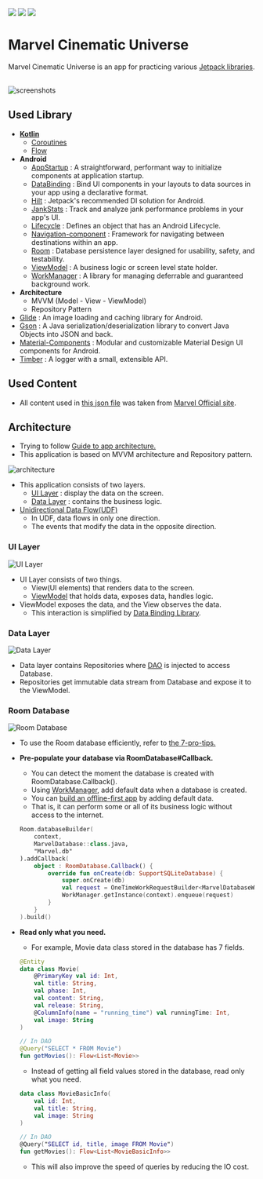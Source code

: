 <div>
<img src="https://img.shields.io/badge/Android-3DDC84?style=flat&logo=Android&logoColor=white" />
<img src="https://img.shields.io/badge/Kotlin-7F52FF?style=flat&logo=Kotlin&logoColor=white" />
<img src="https://img.shields.io/badge/writer-kym1924-yellow?&style=flat&logo=Android"/>
</div>

# Marvel Cinematic Universe
Marvel Cinematic Universe is an app for practicing various [Jetpack libraries](https://developer.android.com/jetpack).
<br>
<br>

![screenshots](./images/screenshots.png)
<br>

## Used Library
- **[Kotlin](https://kotlinlang.org/)**
  - [Coroutines](https://kotlinlang.org/docs/coroutines-guide.html)
  - [Flow](https://kotlinlang.org/docs/flow.html)
- **Android**
  - [AppStartup](https://developer.android.com/topic/libraries/app-startup) : A straightforward, performant way to initialize components at application startup.
  - [DataBinding](https://developer.android.com/topic/libraries/data-binding) : Bind UI components in your layouts to data sources in your app using a declarative format.
  - [Hilt](https://developer.android.com/training/dependency-injection/hilt-android) : Jetpack's recommended DI solution for Android.
  - [JankStats](https://developer.android.com/topic/performance/jankstats) : Track and analyze jank performance problems in your app's UI.
  - [Lifecycle](https://developer.android.com/reference/androidx/lifecycle/Lifecycle) : Defines an object that has an Android Lifecycle.
  - [Navigation-component](https://developer.android.com/guide/navigation) : Framework for navigating between destinations within an app.
  - [Room](https://developer.android.com/training/data-storage/room) : Database persistence layer designed for usability, safety, and testability.
  - [ViewModel](https://developer.android.com/topic/libraries/architecture/viewmodel) : A business logic or screen level state holder.
  - [WorkManager](https://developer.android.com/reference/androidx/work/WorkManager) : A library for managing deferrable and guaranteed background work.
- **Architecture**
  - MVVM (Model - View - ViewModel)
  - Repository Pattern
- [Glide](https://github.com/bumptech/glide) : An image loading and caching library for Android.
- [Gson](https://github.com/google/gson) : A Java serialization/deserialization library to convert Java Objects into JSON and back.
- [Material-Components](https://github.com/material-components/material-components-android) : Modular and customizable Material Design UI components for Android.
- [Timber](https://github.com/JakeWharton/timber) : A logger with a small, extensible API.

## Used Content
- All content used in [this json file](https://github.com/kym1924/marvel/blob/master/app/src/main/assets/marvel.json) was taken from [Marvel Official site](https://www.marvel.com/).

## Architecture
- Trying to follow [Guide to app architecture.](https://developer.android.com/topic/architecture)
- This application is based on MVVM architecture and Repository pattern.

![architecture](./images/architecture.png)

- This application consists of two layers.
  - [UI Layer](https://developer.android.com/topic/architecture#ui-layer) : display the data on the screen.
  - [Data Layer](https://developer.android.com/topic/architecture#data-layer) : contains the business logic.
- [Unidirectional Data Flow(UDF)](https://developer.android.com/topic/architecture#unidirectional-data-flow)
  - In UDF, data flows in only one direction.
  - The events that modify the data in the opposite direction.

### UI Layer
![UI Layer](./images/ui_layer.png)
- UI Layer consists of two things.
  - View(UI elements) that renders data to the screen.
  - [ViewModel](https://developer.android.com/topic/libraries/architecture/viewmodel) that holds data, exposes data, handles logic.
- ViewModel exposes the data, and the View observes the data.
  - This interaction is simplified by [Data Binding Library](https://developer.android.com/topic/libraries/data-binding).

### Data Layer
![Data Layer](./images/data_layer.png)
- Data layer contains Repositories where [DAO](https://developer.android.com/training/data-storage/room/accessing-data) is injected to access Database.
- Repositories get immutable data stream from Database and expose it to the ViewModel.

### Room Database
![Room Database](./images/database.png)

- To use the Room database efficiently, refer to [the 7-pro-tips.](https://medium.com/androiddevelopers/7-pro-tips-for-room-fbadea4bfbd1)
- **Pre-populate your database via RoomDatabase#Callback.**
  - You can detect the moment the database is created with RoomDatabase.Callback().
  - Using [WorkManager](https://github.com/kym1924/marvel/blob/master/app/src/main/java/com/kimym/marvel/worker/MarvelDatabaseWorker.kt), add default data when a database is created.
  - You can [build an offline-first app](https://developer.android.com/topic/architecture/data-layer/offline-first) by adding default data.
  - That is, it can perform some or all of its business logic without access to the internet.
  
  ```kotlin
  Room.databaseBuilder(
      context,
      MarvelDatabase::class.java,
      "Marvel.db"
  ).addCallback(
      object : RoomDatabase.Callback() {
          override fun onCreate(db: SupportSQLiteDatabase) {
              super.onCreate(db)
              val request = OneTimeWorkRequestBuilder<MarvelDatabaseWorker>().build()
              WorkManager.getInstance(context).enqueue(request)
          }
      }
  ).build()
  ```

- **Read only what you need.**
  - For example, Movie data class stored in the database has 7 fields.
  
  ```kotlin
  @Entity
  data class Movie(
      @PrimaryKey val id: Int,
      val title: String,
      val phase: Int,
      val content: String,
      val release: String,
      @ColumnInfo(name = "running_time") val runningTime: Int,
      val image: String
  )

  // In DAO
  @Query("SELECT * FROM Movie")
  fun getMovies(): Flow<List<Movie>>
  ```
  
  - Instead of getting all field values stored in the database, read only what you need.
  
  ```kotlin
  data class MovieBasicInfo(
      val id: Int,
      val title: String,
      val image: String
  )

  // In DAO
  @Query("SELECT id, title, image FROM Movie")
  fun getMovies(): Flow<List<MovieBasicInfo>>
  ```
  
  - This will also improve the speed of queries by reducing the IO cost.
